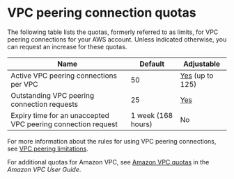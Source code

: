 # VPC peering connection quotas<a name="vpc-peering-connection-quotas"></a>

The following table lists the quotas, formerly referred to as limits, for VPC peering connections for your AWS account\. Unless indicated otherwise, you can request an increase for these quotas\.


| Name | Default | Adjustable | 
| --- | --- | --- | 
| Active VPC peering connections per VPC | 50 | [Yes](https://console.aws.amazon.com/servicequotas/home/services/vpc/quotas/L-7E9ECCDB) \(up to 125\)  | 
| Outstanding VPC peering connection requests | 25 | [Yes](https://console.aws.amazon.com/servicequotas/home/services/vpc/quotas/L-DC9F7029) | 
| Expiry time for an unaccepted VPC peering connection request | 1 week \(168 hours\) | No | 

For more information about the rules for using VPC peering connections, see [VPC peering limitations](vpc-peering-basics.md#vpc-peering-limitations)\.

For additional quotas for Amazon VPC, see [Amazon VPC quotas](https://docs.aws.amazon.com/vpc/latest/userguide/amazon-vpc-limits.html) in the *Amazon VPC User Guide*\.